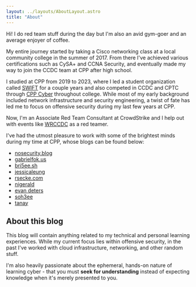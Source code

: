 ```yaml
---
layout: ../layouts/AboutLayout.astro
title: "About"
---
```


Hi! I do red team stuff during the day but I'm also an avid gym-goer and an average enjoyer of coffee.

My entire journey started by taking a Cisco networking class at a local community college in the summer of 2017. From there I've achieved various certifications such as CySA+ and CCNA Security, and eventually made my way to join the CCDC team at CPP after high school.

I studied at CPP from 2019 to 2023, where I led a student organization called [SWIFT](https://www.calpolyswift.org/) for a couple years and also competed in CCDC and CPTC through [CPP Cyber](https://cysec.team/) throughout college. While most of my early background included network infrastructure and security engineering, a twist of fate has led me to focus on offensive security during my last few years at CPP.

Now, I'm an Associate Red Team Consultant at CrowdStrike and I help out with events like [WRCCDC](https://wrccdc.org/) as a red teamer.

I've had the utmost pleasure to work with some of the brightest minds during my time at CPP, whose blogs can be found below:

- [nosecurity.blog](https://nosecurity.blog/)
- [gabrielfok.us](https://gabrielfok.us/)
- [bri5ee.sh](https://bri5ee.sh/)
- [jessicaleung](https://jessicacleung.com/)
- [rsecke.com](https://rsecke.com/)
- [nigerald](https://dtsec.us/)
- [evan deters](https://evandeters.com/)
- [soh3ee](https://soh3ee.sh/)
- [tanay](https://altoid0.com/)

## About this blog

This blog will contain anything related to my technical and personal learning experiences. While my current focus lies within offensive security, in the past I've worked with cloud infrastructure, networking, and other random stuff.

I'm also heavily passionate about the ephemeral, hands-on nature of learning cyber - that you must **seek for understanding** instead of expecting knowledge when it's merely presented to you.
